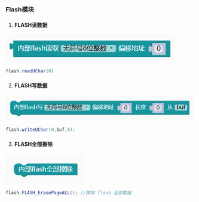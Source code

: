 ### Flash模块<!-- {docsify-ignore} -->

1. #### FLASH读数据

![image-20230427175930800](Flash.assets/image-20230427175930800.png) 

```c#
flash.readUChar(0)
```



2. #### FLASH写数据

![image-20230427175944518](Flash.assets/image-20230427175944518.png) 

```c#
flash.writeUChar(0,buf,0);
```



3. #### FLASH全部擦除

![image-20230427175958871](Flash.assets/image-20230427175958871.png) 

```c#
flash.FLASH_ErasePageALL(); //擦除 flash 全部数据
```

